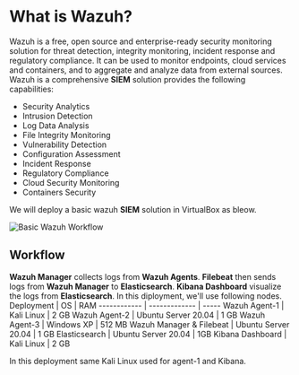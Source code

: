 # What is Wazuh?
Wazuh is a free, open source and enterprise-ready security monitoring solution for threat detection, integrity monitoring, incident response and regulatory compliance. It can be used to monitor endpoints, cloud services and containers, and to aggregate and analyze data from external sources. Wazuh is a comprehensive **SIEM** solution provides the following capabilities:
* Security Analytics
* Intrusion Detection
* Log Data Analysis
* File Integrity Monitoring
* Vulnerability Detection
* Configuration Assessment
* Incident Response
* Regulatory Compliance
* Cloud Security Monitoring
* Containers Security

We will deploy a basic wazuh **SIEM** solution in VirtualBox as bleow.

![Basic Wazuh Workflow](https://github.com/mriazx/wazuh-setup/blob/main/basic-wazuh-workflow.png)

## Workflow
**Wazuh Manager** collects logs from **Wazuh Agents**. **Filebeat** then sends logs from **Wazuh Manager** to **Elasticsearch**. **Kibana Dashboard** visualize the logs from **Elasticsearch**. In this diployment, we'll use following nodes.
Deployment | OS | RAM
------------ | ------------- | -----
Wazuh Agent-1 | Kali Linux | 2 GB
Wazuh Agent-2 | Ubuntu Server 20.04 | 1 GB
Wazuh Agent-3 | Windows XP | 512 MB
Wazuh Manager & Filebeat | Ubuntu Server 20.04 | 1 GB
Elasticsearch | Ubuntu Server 20.04 | 1GB
Kibana Dashboard | Kali Linux | 2 GB

In this deployment same Kali Linux used for agent-1 and Kibana.

